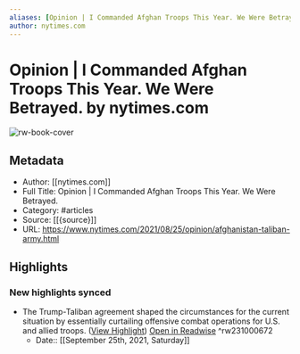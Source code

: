 ```yaml
---
aliases: [Opinion | I Commanded Afghan Troops This Year. We Were Betrayed., Opinion | I Commanded Afghan Troops This Year. We Were Betrayed.]
author: nytimes.com
---
```

# Opinion | I Commanded Afghan Troops This Year. We Were Betrayed. by nytimes.com

![rw-book-cover](https://readwise-assets.s3.amazonaws.com/static/images/article1.be68295a7e40.png)

## Metadata
- Author: [[nytimes.com]]
- Full Title: Opinion | I Commanded Afghan Troops This Year. We Were Betrayed.
- Category: #articles
- Source: [[{source}]]
- URL: https://www.nytimes.com/2021/08/25/opinion/afghanistan-taliban-army.html

## Highlights
### New highlights synced
- The Trump-Taliban agreement shaped the circumstances for the current situation by essentially curtailing offensive combat operations for U.S. and allied troops. ([View Highlight](https://instapaper.com/read/1439544571/17556631)) [Open in Readwise](https://readwise.io/open/231000672) ^rw231000672
    - Date:: [[September 25th, 2021, Saturday]]
